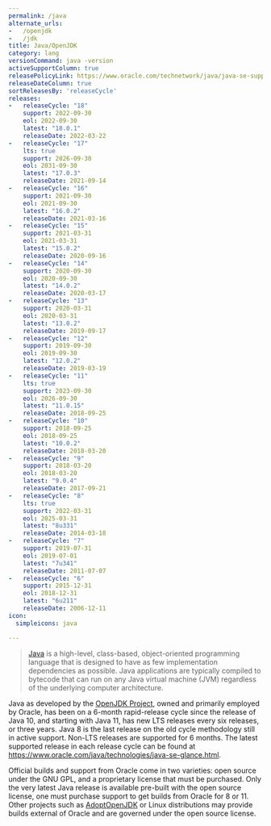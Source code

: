 ```yaml
---
permalink: /java
alternate_urls:
-   /openjdk
-   /jdk
title: Java/OpenJDK
category: lang
versionCommand: java -version
activeSupportColumn: true
releasePolicyLink: https://www.oracle.com/technetwork/java/java-se-support-roadmap.html
releaseDateColumn: true
sortReleasesBy: 'releaseCycle'
releases:
-   releaseCycle: "18"
    support: 2022-09-30
    eol: 2022-09-30
    latest: "18.0.1"
    releaseDate: 2022-03-22
-   releaseCycle: "17"
    lts: true
    support: 2026-09-30
    eol: 2031-09-30
    latest: "17.0.3"
    releaseDate: 2021-09-14
-   releaseCycle: "16"
    support: 2021-09-30
    eol: 2021-09-30
    latest: "16.0.2"
    releaseDate: 2021-03-16
-   releaseCycle: "15"
    support: 2021-03-31
    eol: 2021-03-31
    latest: "15.0.2"
    releaseDate: 2020-09-16
-   releaseCycle: "14"
    support: 2020-09-30
    eol: 2020-09-30
    latest: "14.0.2"
    releaseDate: 2020-03-17
-   releaseCycle: "13"
    support: 2020-03-31
    eol: 2020-03-31
    latest: "13.0.2"
    releaseDate: 2019-09-17
-   releaseCycle: "12"
    support: 2019-09-30
    eol: 2019-09-30
    latest: "12.0.2"
    releaseDate: 2019-03-19
-   releaseCycle: "11"
    lts: true
    support: 2023-09-30
    eol: 2026-09-30
    latest: "11.0.15"
    releaseDate: 2018-09-25
-   releaseCycle: "10"
    support: 2018-09-25
    eol: 2018-09-25
    latest: "10.0.2"
    releaseDate: 2018-03-20
-   releaseCycle: "9"
    support: 2018-03-20
    eol: 2018-03-20
    latest: "9.0.4"
    releaseDate: 2017-09-21
-   releaseCycle: "8"
    lts: true
    support: 2022-03-31
    eol: 2025-03-31
    latest: "8u331"
    releaseDate: 2014-03-18
-   releaseCycle: "7"
    support: 2019-07-31
    eol: 2019-07-01
    latest: "7u341"
    releaseDate: 2011-07-07
-   releaseCycle: "6"
    support: 2015-12-31
    eol: 2018-12-31
    latest: "6u211"
    releaseDate: 2006-12-11
icon:
  simpleicons: java

---
```


> [Java](https://oracle.com/java/) is a high-level, class-based, object-oriented programming language that is designed to have as few implementation dependencies as possible. Java applications are typically compiled to bytecode that can run on any Java virtual machine (JVM) regardless of the underlying computer architecture.

Java as developed by the [OpenJDK Project](https://openjdk.java.net/), owned and primarily employed by Oracle, has been on a 6-month rapid-release cycle since the release of Java 10, and starting with Java 11, has new LTS releases every six releases, or three years. Java 8 is the last release on the old cycle methodology still in active support. Non-LTS releases are supported for 6 months. The latest supported release in each release cycle can be found at <https://www.oracle.com/java/technologies/java-se-glance.html>.

Official builds and support from Oracle come in two varieties: open source under the GNU GPL, and a proprietary license that must be purchased. Only the very latest Java release is available pre-built with the open source license, one must purchase support to get builds from Oracle for 8 or 11. Other projects such as [AdoptOpenJDK](https://adoptopenjdk.net/) or Linux distributions may provide builds external of Oracle and are governed under the open source license.
